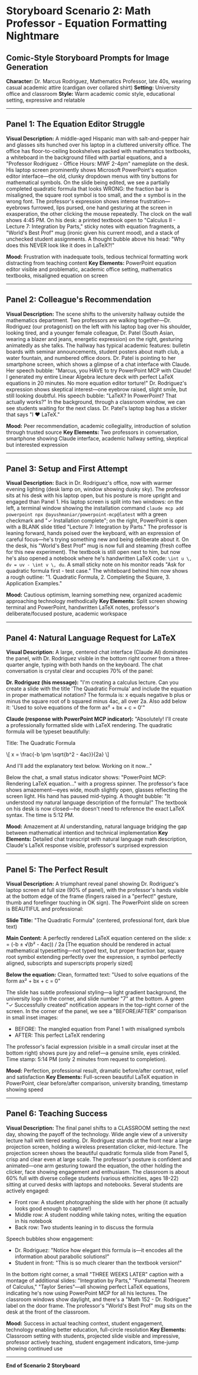 # Storyboard Scenario 2: Math Professor - Equation Formatting Nightmare

## Comic-Style Storyboard Prompts for Image Generation
**Character:** Dr. Marcus Rodriguez, Mathematics Professor, late 40s, wearing casual academic attire (cardigan over collared shirt)
**Setting:** University office and classroom
**Style:** Warm academic comic style, educational setting, expressive and relatable

---

## Panel 1: The Equation Editor Struggle
**Visual Description:**
A middle-aged Hispanic man with salt-and-pepper hair and glasses sits hunched over his laptop in a cluttered university office. The office has floor-to-ceiling bookshelves packed with mathematics textbooks, a whiteboard in the background filled with partial equations, and a "Professor Rodriguez - Office Hours: MWF 2-4pm" nameplate on the desk. His laptop screen prominently shows Microsoft PowerPoint's equation editor interface—the old, clunky dropdown menus with tiny buttons for mathematical symbols. On the slide being edited, we see a partially completed quadratic formula that looks WRONG: the fraction bar is misaligned, the square root symbol is too small, and the ± symbol is in the wrong font. The professor's expression shows intense frustration—eyebrows furrowed, lips pursed, one hand gesturing at the screen in exasperation, the other clicking the mouse repeatedly. The clock on the wall shows 4:45 PM. On his desk: a printed textbook open to "Calculus II - Lecture 7: Integration by Parts," sticky notes with equation fragments, a "World's Best Prof" mug (ironic given his current mood), and a stack of unchecked student assignments. A thought bubble above his head: "Why does this NEVER look like it does in LaTeX?!"

**Mood:** Frustration with inadequate tools, tedious technical formatting work distracting from teaching content
**Key Elements:** PowerPoint equation editor visible and problematic, academic office setting, mathematics textbooks, misaligned equation on screen

---

## Panel 2: Colleague's Recommendation
**Visual Description:**
The scene shifts to the university hallway outside the mathematics department. Two professors are walking together—Dr. Rodriguez (our protagonist) on the left with his laptop bag over his shoulder, looking tired, and a younger female colleague, Dr. Patel (South Asian, wearing a blazer and jeans, energetic expression) on the right, gesturing animatedly as she talks. The hallway has typical academic features: bulletin boards with seminar announcements, student posters about math club, a water fountain, and numbered office doors. Dr. Patel is pointing to her smartphone screen, which shows a glimpse of a chat interface with Claude. Her speech bubble: "Marcus, you HAVE to try PowerPoint MCP with Claude! I generated my entire Linear Algebra lecture deck with perfect LaTeX equations in 20 minutes. No more equation editor torture!" Dr. Rodriguez's expression shows skeptical interest—one eyebrow raised, slight smile, but still looking doubtful. His speech bubble: "LaTeX? In PowerPoint? That actually works?" In the background, through a classroom window, we can see students waiting for the next class. Dr. Patel's laptop bag has a sticker that says "I ❤️ LaTeX."

**Mood:** Peer recommendation, academic collegiality, introduction of solution through trusted source
**Key Elements:** Two professors in conversation, smartphone showing Claude interface, academic hallway setting, skeptical but interested expression

---

## Panel 3: Setup and First Attempt
**Visual Description:**
Back in Dr. Rodriguez's office, now with warmer evening lighting (desk lamp on, window showing dusky sky). The professor sits at his desk with his laptop open, but his posture is more upright and engaged than Panel 1. His laptop screen is split into two windows: on the left, a terminal window showing the installation command `claude mcp add powerpoint npx @ayushmaniar/powerpoint-mcp@latest` with a green checkmark and "✓ Installation complete"; on the right, PowerPoint is open with a BLANK slide titled "Lecture 7: Integration by Parts." The professor is leaning forward, hands poised over the keyboard, with an expression of careful focus—he's trying something new and being deliberate about it. On the desk, his "World's Best Prof" mug is now full and steaming (fresh coffee for this new experiment). The textbook is still open next to him, but now he's also opened a notebook where he's handwritten LaTeX code: `\int u \, dv = uv - \int v \, du`. A small sticky note on his monitor reads "Ask for quadratic formula first - test case." The whiteboard behind him now shows a rough outline: "1. Quadratic Formula, 2. Completing the Square, 3. Application Examples."

**Mood:** Cautious optimism, learning something new, organized academic approaching technology methodically
**Key Elements:** Split screen showing terminal and PowerPoint, handwritten LaTeX notes, professor's deliberate/focused posture, academic workspace

---

## Panel 4: Natural Language Request for LaTeX
**Visual Description:**
A large, centered chat interface (Claude AI) dominates the panel, with Dr. Rodriguez visible in the bottom right corner from a three-quarter angle, typing with both hands on the keyboard. The chat conversation is crystal clear and occupies 70% of the panel:

**Dr. Rodriguez (his message):** "I'm creating a calculus lecture. Can you create a slide with the title 'The Quadratic Formula' and include the equation in proper mathematical notation? The formula is: x equals negative b plus or minus the square root of b squared minus 4ac, all over 2a. Also add below it: 'Used to solve equations of the form ax² + bx + c = 0'"

**Claude (response with PowerPoint MCP indicator):** "Absolutely! I'll create a professionally formatted slide with LaTeX rendering. The quadratic formula will be typeset beautifully:

Title: The Quadratic Formula

\\[ x = \\frac{-b \\pm \\sqrt{b^2 - 4ac}}{2a} \\]

And I'll add the explanatory text below. Working on it now..."

Below the chat, a small status indicator shows: "PowerPoint MCP: Rendering LaTeX equation..." with a progress spinner. The professor's face shows amazement—eyes wide, mouth slightly open, glasses reflecting the screen light. His hand has paused mid-typing. A thought bubble: "It understood my natural language description of the formula!" The textbook on his desk is now closed—he doesn't need to reference the exact LaTeX syntax. The time is 5:12 PM.

**Mood:** Amazement at AI understanding, natural language bridging the gap between mathematical intention and technical implementation
**Key Elements:** Detailed chat transcript with natural language math description, Claude's LaTeX response visible, professor's surprised expression

---

## Panel 5: The Perfect Result
**Visual Description:**
A triumphant reveal panel showing Dr. Rodriguez's laptop screen at full size (90% of panel), with the professor's hands visible at the bottom edge of the frame (fingers raised in a "perfect!" gesture, thumb and forefinger touching in OK sign). The PowerPoint slide on screen is BEAUTIFUL and professional:

**Slide Title:** "The Quadratic Formula" (centered, professional font, dark blue text)

**Main Content:** A perfectly rendered LaTeX equation centered on the slide:
x = (-b ± √(b² - 4ac)) / 2a
[The equation should be rendered in actual mathematical typesetting—not typed text, but proper fraction bar, square root symbol extending perfectly over the expression, ± symbol perfectly aligned, subscripts and superscripts properly sized]

**Below the equation:** Clean, formatted text: "Used to solve equations of the form ax² + bx + c = 0"

The slide has subtle professional styling—a light gradient background, the university logo in the corner, and slide number "7" at the bottom. A green "✓ Successfully created" notification appears in the top-right corner of the screen. In the corner of the panel, we see a "BEFORE/AFTER" comparison in small inset images:
- BEFORE: The mangled equation from Panel 1 with misaligned symbols
- AFTER: This perfect LaTeX rendering

The professor's facial expression (visible in a small circular inset at the bottom right) shows pure joy and relief—a genuine smile, eyes crinkled. Time stamp: 5:14 PM (only 2 minutes from request to completion).

**Mood:** Perfection, professional result, dramatic before/after contrast, relief and satisfaction
**Key Elements:** Full-screen beautiful LaTeX equation in PowerPoint, clear before/after comparison, university branding, timestamp showing speed

---

## Panel 6: Teaching Success
**Visual Description:**
The final panel shifts to a CLASSROOM setting the next day, showing the payoff of the technology. Wide angle view of a university lecture hall with tiered seating. Dr. Rodriguez stands at the front near a large projection screen, holding a wireless presentation clicker, mid-lecture. The projection screen shows the beautiful quadratic formula slide from Panel 5, crisp and clear even at large scale. The professor's posture is confident and animated—one arm gesturing toward the equation, the other holding the clicker, face showing engagement and enthusiasm. The classroom is about 60% full with diverse college students (various ethnicities, ages 18-22) sitting at curved desks with laptops and notebooks. Several students are actively engaged:
- Front row: A student photographing the slide with her phone (it actually looks good enough to capture!)
- Middle row: A student nodding while taking notes, writing the equation in his notebook
- Back row: Two students leaning in to discuss the formula

Speech bubbles show engagement:
- Dr. Rodriguez: "Notice how elegant this formula is—it encodes all the information about parabolic solutions!"
- Student in front: "This is so much clearer than the textbook version!"

In the bottom right corner, a small "THREE WEEKS LATER" caption with a montage of additional slides: "Integration by Parts," "Fundamental Theorem of Calculus," "Taylor Series"—all showing perfect LaTeX equations, indicating he's now using PowerPoint MCP for all his lectures. The classroom windows show daylight, and there's a "Math 152 - Dr. Rodriguez" label on the door frame. The professor's "World's Best Prof" mug sits on the desk at the front of the classroom.

**Mood:** Success in actual teaching context, student engagement, technology enabling better education, full-circle resolution
**Key Elements:** Classroom setting with students, projected slide visible and impressive, professor actively teaching, student engagement indicators, time-jump showing continued use

---

**End of Scenario 2 Storyboard**
